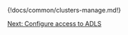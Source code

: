 {!docs/common/clusters-manage.md!}

<div class="next">
<a href="../azure-data-adls/index.html">Next: Configure access to ADLS</a>
</div>